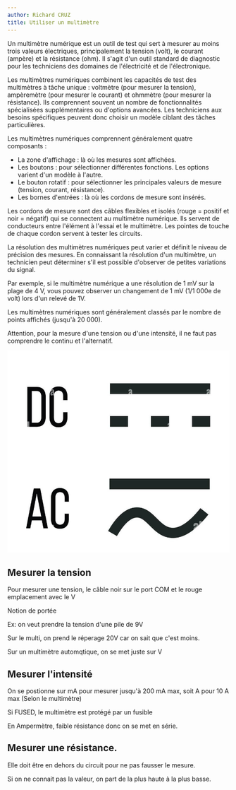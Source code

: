 ```yaml
---
author: Richard CRUZ
title: Utiliser un multimètre
---
```


Un multimètre numérique est un outil de test qui sert à mesurer au moins trois valeurs électriques, principalement la tension (volt), le courant (ampère) et la résistance (ohm). Il s'agit d'un outil standard de diagnostic pour les techniciens des domaines de l'électricité et de l'électronique.

Les multimètres numériques combinent les capacités de test des multimètres à tâche unique : voltmètre (pour mesurer la tension), ampèremètre (pour mesurer le courant) et ohmmètre (pour mesurer la résistance). Ils comprennent souvent un nombre de fonctionnalités spécialisées supplémentaires ou d'options avancées. Les techniciens aux besoins spécifiques peuvent donc choisir un modèle ciblant des tâches particulières.

Les multimètres numériques comprennent généralement quatre composants :

- La zone d'affichage : là où les mesures sont affichées.
- Les boutons : pour sélectionner différentes fonctions. Les options varient d'un modèle à l'autre.
- Le bouton rotatif : pour sélectionner les principales valeurs de mesure (tension, courant, résistance).
- Les bornes d'entrées : là où les cordons de mesure sont insérés.

Les cordons de mesure sont des câbles flexibles et isolés (rouge = positif et noir = négatif) qui se connectent au multimètre numérique. Ils servent de conducteurs entre l'élément à l'essai et le multimètre. Les pointes de touche de chaque cordon servent à tester les circuits.

La résolution des multimètres numériques peut varier et définit le niveau de précision des mesures. En connaissant la résolution d'un multimètre, un technicien peut déterminer s'il est possible d'observer de petites variations du signal.

Par exemple, si le multimètre numérique a une résolution de 1 mV sur la plage de 4 V, vous pouvez observer un changement de 1 mV (1/1 000e de volt) lors d'un relevé de 1V.

Les multimètres numériques sont généralement classés par le nombre de points affichés (jusqu'à 20 000).

Attention, pour la mesure d'une tension ou d'une intensité, il ne faut pas comprendre le continu et l'alternatif.

![Courant](../img/courant-continu-et-courant-alternatif.jpg)

## Mesurer la tension

Pour mesurer une tension, le câble noir sur le port COM et le rouge emplacement avec le V

Notion de portée

Ex: on veut prendre la tension d'une pile de 9V

Sur le multi, on prend le réperage 20V car on sait que c'est moins.

Sur un multimètre automqtique, on se met juste sur V

## Mesurer l'intensité

On se postionne sur mA pour mesurer jusqu'à 200 mA max, soit A pour 10 A max (Selon le multimètre)

Si FUSED, le multimètre est protégé par un fusible

En Ampermètre, faible résistance donc on se met en série.

## Mesurer une résistance.

Elle doit être en dehors du circuit pour ne pas fausser le mesure.

Si on ne connait pas la valeur, on part de la plus haute à la plus basse.



